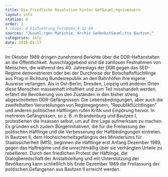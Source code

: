 ```yaml
---
title: Die Friedliche Revolution hinter Gef&auml;ngnismauern
layout: info
station: 0
order: 2
# image: 0_Einfuehrung_FotoDemo_4-12-89
sources: "J&uuml;rgen Matschie, Archiv Gedenkst&auml;tte Bautzen."
categories: info
date: 2015-01-17
---
```

Im Oktober 1989 dringen zunehmend Berichte &uuml;ber die DDR-Haftanstalten an die &Ouml;ffentlichkeit. Ausschlaggebend sind die zahllosen Festnahmen von Menschen, die w&auml;hrend des 40. Jahrestags der DDR gegen das SED-Regime demonstrieren oder bei der Durchreise der Botschaftsfl&uuml;chtlinge aus Prag in Richtung Bundesrepublik an den Bahnh&ouml;fen ihre eigene Ausreise verlangen. Als in Ost-Berlin, Dresden, Leipzig und anderen Orten diese Menschen massenhaft inhaftiert und zum Teil misshandelt werden, erf&auml;hrt die Bev&ouml;lkerung von den Zust&auml;nden in den bisher streng abgeschotteten DDR-Gef&auml;ngnissen. Die Lebensbedingungen, aber auch die zweifelhaften Verurteilungen von Regimegegnern, &ldquo;Republikfl&uuml;chtlingen&rdquo; und anderen politischen H&auml;ftlingen rufen Kritik und Emp&ouml;rung hervor. In mehreren Gef&auml;ngnissen, so z. B. in Brandenburg und Bautzen I, protestierten die Insassen selbst, um auf ihre Lage aufmerksam zu machen. Es gr&uuml;nden sich zudem B&uuml;rgerinitiativen, die f&uuml;r die Freilassung der politischen H&auml;ftlinge und die Verbesserung der Haftbedingungen eintreten. In Bautzen II, dem Hochsicherheitsgef&auml;ngnis des Ministeriums f&uuml;r Staatssicherheit (MfS), beginnen die H&auml;ftlinge erst Anfang Dezember 1989, gegen das Haftregime und die unrechtm&auml;&szlig;ig &uuml;ber sie verh&auml;ngten Urteile zu rebellieren. Durch den friedlichen Protest der H&auml;ftlinge, die Dialogbereitschaft der Anstaltsleitung und mit Unterst&uuml;tzung der Bev&ouml;lkerung kann schlie&szlig;lich bis Ende Dezember 1989 die Freilassung der politischen Gefangenen aus Bautzen II erreicht werden.&nbsp;
